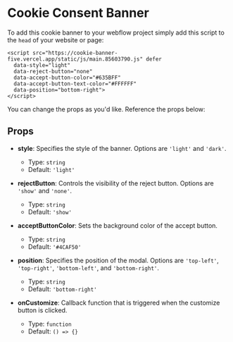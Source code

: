 # Cookie Consent Banner

To add this cookie banner to your webflow project simply add this script to the `head` of your website or page:
```
<script src="https://cookie-banner-five.vercel.app/static/js/main.85603790.js" defer
  data-style="light"
  data-reject-button="none"
  data-accept-button-color="#635BFF"
  data-accept-button-text-color="#FFFFFF"
  data-position="bottom-right">
</script>
```
You can change the props as you'd like. Reference the props below:

## Props

- **style**: Specifies the style of the banner. Options are `'light'` and `'dark'`.

  - Type: `string`
  - Default: `'light'`

- **rejectButton**: Controls the visibility of the reject button. Options are `'show'` and `'none'`.

  - Type: `string`
  - Default: `'show'`

- **acceptButtonColor**: Sets the background color of the accept button.

  - Type: `string`
  - Default: `'#4CAF50'`

- **position**: Specifies the position of the modal. Options are `'top-left'`, `'top-right'`, `'bottom-left'`, and `'bottom-right'`.

  - Type: `string`
  - Default: `'bottom-right'`

- **onCustomize**: Callback function that is triggered when the customize button is clicked.
  - Type: `function`
  - Default: `() => {}`
